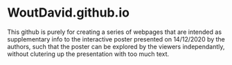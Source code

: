 # WoutDavid.github.io

This github is purely for creating a series of webpages that are intended as supplementary info to the interactive poster presented on 14/12/2020 by the authors, such that the poster can be explored by the 
    viewers independantly, without clutering up the presentation with too much text.
